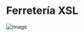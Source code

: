 # Ferretería XSL

![image](https://github.com/profeMelola/LM-05-2023-24/assets/91023374/363f116e-bc13-4806-a59e-aea100f48661)

